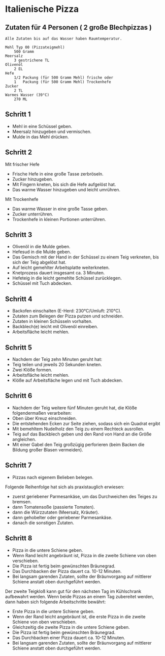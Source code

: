 # Italienische Pizza

## Zutaten für 4 Personen ( 2 große Blechpizzas )

    Alle Zutaten bis auf das Wasser haben Raumtemperatur.

    Mehl Typ 00 (Pizzateigmehl)
        500 Gramm
    Meersalz
        3 gestrichene TL
    Olivenöl
        2 EL
    Hefe
        1/2 Packung (für 500 Gramm Mehl) frische oder
        1   Packung (für 500 Gramm Mehl) Trockenhefe
    Zucker
        2 TL
    Warmes Wasser (39°C)
        270 ML

## Schritt 1

* Mehl in eine Schüssel geben.
* Meersalz hinzugeben und vermischen.
* Mulde in das Mehl drücken.

## Schritt 2

Mit frischer Hefe

* Frische Hefe in eine große Tasse zerbröseln.
* Zucker hinzugeben.
* Mit Fingern kneten, bis sich die Hefe aufgelöst hat.
* Das warme Wasser hinzugeben und leicht umrühren.

Mit Trockenhefe

* Das warme Wasser in eine große Tasse geben.
* Zucker unterrühren.
* Trockenhefe in kleinen Portionen unterrühren.

## Schritt 3

* Olivenöl in die Mulde geben.
* Hefesud in die Mulde geben.
* Das Gemisch mit der Hand in der Schüssel zu einem Teig verkneten, bis sich der Teig abgelöst hat.
* Auf leicht gemehlter Arbeitsplatte weiterkneten.
* Knetprozess dauert insgesamt ca. 3 Minuten.
* Hefeteig in die leicht gemehlte Schüssel zurücklegen.
* Schüssel mit Tuch abdecken.

## Schritt 4

* Backofen einschalten (E-Herd: 230°C/Umluft: 210°C).
* Zutaten zum Belegen der Pizza putzen und schneiden.
* Zutaten in kleinen Schüsseln vorhalten.
* Backblech(e) leicht mit Olivenöl einreiben.
* Arbeitsfläche leicht mehlen.

## Schritt 5

* Nachdem der Teig zehn Minuten geruht hat:
* Teig teilen und jeweils 20 Sekunden kneten.
* Zwei Klöße formen.
* Arbeitsfläche leicht mehlen.
* Klöße auf Arbeitsfläche legen und mit Tuch abdecken.

## Schritt 6

* Nachdem der Teig weitere fünf Minuten geruht hat, die Klöße folgendermaßen verarbeiten:
* Oben über Kreuz einschneiden.
* Die entstehenden Ecken zur Seite ziehen, sodass sich ein Quadrat ergibt
* Mit bemehltem Nudelholz den Teig zu einem Rechteck ausrollen.
* Teig auf das Backblech geben und den Rand von Hand an die Größe angleichen.
* Mit einer Gabel den Teig großzügig perforieren (beim Backen die Bildung großer Blasen vermeiden).

## Schritt 7

* Pizzas nach eigenem Belieben belegen.

Folgende Reihenfolge hat sich als praxistauglich erwiesen:

* zuerst geriebener Parmesankäse, um das Durchweichen des Teiges zu bremsen.
* dann Tomatensoße (passierte Tomaten).
* dann die Würzzutaten (Meersalz, Kräuter).
* dann gehobelter oder geriebener Parmesankäse.
* danach die sonstigen Zutaten.

## Schritt 8

* Pizza in die untere Schiene geben.
* Wenn Rand leicht angebräunt ist, Pizza in die zweite Schiene von oben verschieben.
* Die Pizza ist fertig beim gewünschten Bräunegrad.
* Das Durchbacken der Pizza dauert ca. 10-12 Minuten.
* Bei langsam garenden Zutaten, sollte der Bräunvorgang auf mittlerer Schiene anstatt oben durchgeführt werden.

Der zweite Teigkloß kann gut für den nächsten Tag im Kühlschrank aufbewahrt werden. Wenn beide Pizzas an einem Tag zubereitet werden, dann haben sich folgende Arbeitschritte bewährt:

* Erste Pizza in die untere Schiene geben.
* Wenn der Rand leicht angebräunt ist, die erste Pizza in die zweite Schiene von oben verschieben.
* Gleichzeitig die zweite Pizza in die untere Schiene geben.
* Die Pizza ist fertig beim gewünschten Bräunegrad.
* Das Durchbacken einer Pizza dauert ca. 10-12 Minuten.
* Bei langsam garenden Zutaten, sollte der Bräunvorgang auf mittlerer Schiene anstatt oben durchgeführt werden.
